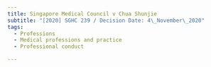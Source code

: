 ```yaml
---
title: Singapore Medical Council v Chua Shunjie
subtitle: "[2020] SGHC 239 / Decision Date: 4\_November\_2020"
tags:
  - Professions
  - Medical professions and practice
  - Professional conduct

---
```

